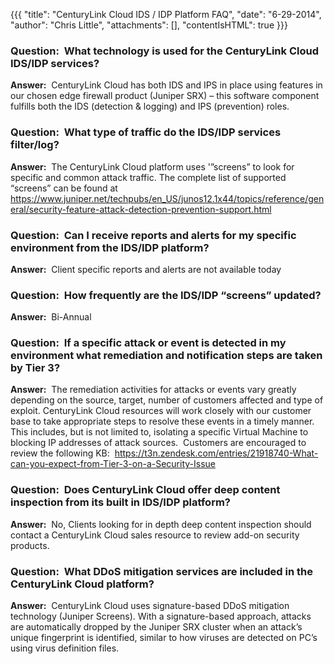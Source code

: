 {{{
  "title": "CenturyLink Cloud IDS / IDP Platform FAQ",
  "date": "6-29-2014",
  "author": "Chris Little",
  "attachments": [],
  "contentIsHTML": true
}}}

<h3><strong>Question:</strong>&nbsp; What technology is used for the CenturyLink Cloud IDS/IDP services?</h3>
<p><strong>Answer:</strong>&nbsp; CenturyLink Cloud&nbsp;has both IDS and IPS in place using features in our chosen edge firewall product (Juniper SRX) – this software component fulfills both the IDS (detection &amp; logging) and IPS (prevention) roles.</p>
<h3><strong>Question:</strong>&nbsp; What type of traffic do the IDS/IDP services filter/log?</h3>
<p><strong>Answer:</strong>&nbsp; The CenturyLink Cloud&nbsp;platform uses '”screens” to look for specific and common attack traffic. The complete list of supported “screens” can be found at <a href="https://www.juniper.net/techpubs/en_US/junos12.1x44/topics/reference/general/security-feature-attack-detection-prevention-support.html">https://www.juniper.net/techpubs/en_US/junos12.1x44/topics/reference/general/security-feature-attack-detection-prevention-support.html</a></p>
<h3><strong>Question:</strong>&nbsp; Can I receive reports and alerts for my specific environment from the IDS/IDP platform?</h3>
<p><strong>Answer:</strong>&nbsp; Client specific reports and alerts are not available today</p>
<h3><strong>Question:</strong>&nbsp; How frequently are the IDS/IDP “screens” updated?</h3>
<p><strong>Answer:</strong>&nbsp; Bi-Annual</p>
<h3><strong>Question:</strong>&nbsp; If a specific attack or event is detected in my environment what remediation and notification steps are taken by Tier 3?&nbsp;</h3>
<p><strong>Answer:</strong>&nbsp; The remediation activities for attacks or events vary greatly depending on the source, target, number of customers affected&nbsp;and type of exploit. CenturyLink Cloud resources will work closely with our customer
  base to take appropriate steps to resolve these events in a timely manner. This includes, but is not limited to, isolating a specific Virtual Machine to blocking IP addresses of attack sources.  &nbsp;Customers are encouraged to review the
  following KB: &nbsp;<a href="https://t3n.zendesk.com/entries/21918740-What-can-you-expect-from-Tier-3-on-a-Security-Issue" target="_blank">https://t3n.zendesk.com/entries/21918740-What-can-you-expect-from-Tier-3-on-a-Security-Issue</a>
</p>
<h3><strong>Question:</strong>&nbsp; Does CenturyLink Cloud offer deep content inspection from its built in IDS/IDP platform?</h3>
<p><strong>Answer:</strong>&nbsp; No, Clients looking for in depth deep content inspection should contact a CenturyLink Cloud&nbsp;sales resource to review add-on security products.</p>
<h3>Question: &nbsp;What DDoS mitigation services are included in the CenturyLink Cloud&nbsp;platform?</h3>
<p><strong>Answer:</strong>&nbsp; CenturyLink Cloud&nbsp;uses signature-based DDoS mitigation technology (Juniper Screens). With a signature-based approach, attacks are automatically dropped by the Juniper SRX cluster when an attack’s unique fingerprint
  is identified, similar to how viruses are detected on PC’s using virus definition files.</p>